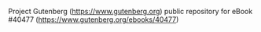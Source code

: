 Project Gutenberg (https://www.gutenberg.org) public repository for eBook #40477 (https://www.gutenberg.org/ebooks/40477)
